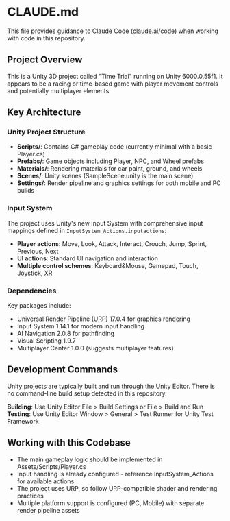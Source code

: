 # CLAUDE.md

This file provides guidance to Claude Code (claude.ai/code) when working with code in this repository.

## Project Overview
This is a Unity 3D project called "Time Trial" running on Unity 6000.0.55f1. It appears to be a racing or time-based game with player movement controls and potentially multiplayer elements.

## Key Architecture

### Unity Project Structure
- **Scripts/**: Contains C# gameplay code (currently minimal with a basic Player.cs)
- **Prefabs/**: Game objects including Player, NPC, and Wheel prefabs
- **Materials/**: Rendering materials for car paint, ground, and wheels
- **Scenes/**: Unity scenes (SampleScene.unity is the main scene)
- **Settings/**: Render pipeline and graphics settings for both mobile and PC builds

### Input System
The project uses Unity's new Input System with comprehensive input mappings defined in `InputSystem_Actions.inputactions`:
- **Player actions**: Move, Look, Attack, Interact, Crouch, Jump, Sprint, Previous, Next
- **UI actions**: Standard UI navigation and interaction
- **Multiple control schemes**: Keyboard&Mouse, Gamepad, Touch, Joystick, XR

### Dependencies
Key packages include:
- Universal Render Pipeline (URP) 17.0.4 for graphics rendering
- Input System 1.14.1 for modern input handling  
- AI Navigation 2.0.8 for pathfinding
- Visual Scripting 1.9.7
- Multiplayer Center 1.0.0 (suggests multiplayer features)

## Development Commands
Unity projects are typically built and run through the Unity Editor. There is no command-line build setup detected in this repository.

**Building**: Use Unity Editor File > Build Settings or File > Build and Run
**Testing**: Use Unity Editor Window > General > Test Runner for Unity Test Framework

## Working with this Codebase
- The main gameplay logic should be implemented in Assets/Scripts/Player.cs
- Input handling is already configured - reference InputSystem_Actions for available actions
- The project uses URP, so follow URP-compatible shader and rendering practices
- Multiple platform support is configured (PC, Mobile) with separate render pipeline assets